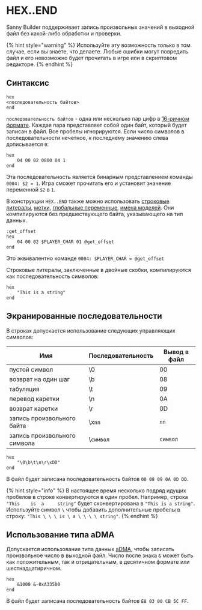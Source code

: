 # HEX..END

Sanny Builder поддерживает запись произвольных значений в выходной файл без какой-либо обработки и проверки.

{% hint style="warning" %}
Используйте эту возможность только в том случае, если вы знаете, что делаете. Любые ошибки могут повредить файл и его невозможно будет прочитать в игре или в скриптовом редакторе.
{% endhint %}

## Синтаксис

`hex`\
`<последовательность байтов>`\
`end`

`последовательность байтов` - одна или несколько пар цифр в [16-ричном формате](data-types.md#chisla-v-16-richnom-formate). Каждая пара представляет собой один байт, который будет записан в файл. Все пробелы игнорируются. Если число символов в последовательности нечетное, к последнему значению слева дописывается `0`:

```
hex
    04 00 02 0800 04 1
end
```

Эта последовательность является бинарным представлением команды `0004: $2 = 1`. Игра сможет прочитать его и установит значение переменной `$2` в `1`.

В конструкции `HEX..END` также можно использовать [строковые литералы](data-types.md#strokovye-literaly), [метки](data-types.md#metki), [глобальные переменные](variables.md#globalnye-peremennye), [имена моделей](data-types.md#imena-modelei). Они компилируются без предшествующего байта, указывающего на тип данных.

```
:get_offset
hex
    04 00 02 $PLAYER_CHAR 01 @get_offset
end
```

Это эквивалентно команде  `0004: $PLAYER_CHAR = @get_offset`

Строковые литералы, заключенные в двойные скобки, компилируются как последовательность символов:

```
hex
    "This is a string"
end
```

## Экранированные последовательности

В строках допускается использование следующих управляющих символов:

| Имя                          | Последовательность | Вывод в файл |
| ---------------------------- | ------------------ | ------------ |
| пустой символ                | \0                 | 00           |
| возврат на один шаг          | \b                 | 08           |
| табуляция                    | \t                 | 09           |
| перевод каретки              | \n                 | 0A           |
| возврат каретки              | \r                 | 0D           |
| запись произвольного байта   | \x`nn`             | `nn`         |
| запись произвольного символа | \\`символ`         | `символ`     |

```
hex
    "\0\b\t\n\r\xDD"
end
```

В файл будет записана последовательность байтов `00 08 09 0A 0D DD`.

{% hint style="info" %}
В настоящее время несколько подряд идущих пробелов в строке конвертируются в один пробел. Например, строка `"This    is  a     string"` будет сконвертирована в `"This is a string"`. Используйте символ `\` чтобы добавить дополнительные пробелы в строку: `"This \ \ \ is \ a \ \ \ \ string"`.
{% endhint %}

## Использование типа aDMA

Допускается использование типа данных [aDMA](data-types.md#peremennye), чтобы записать произвольное число в выходной файл. Число после знака `&` может быть как положительным, так и отрицательным, в десятичном формате или шестнадцатиричном.

```
hex
    &1000 &-0xA33500 
end
```

В файл будет записана последовательность байтов `E8 03 00 CB 5C FF`.
